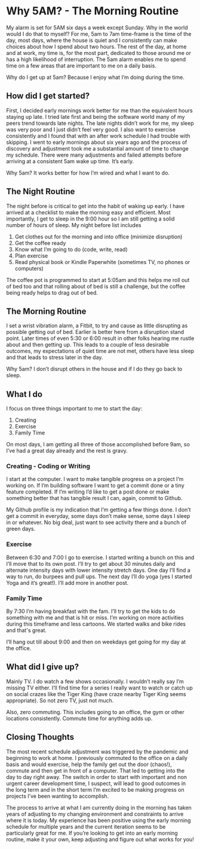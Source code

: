 # Why 5AM? - The Morning Routine

My alarm is set for 5AM six days a week except Sunday. Why in the world would I do that to myself? For me, 5am to 7am time-frame is the time of the day, most days, where the house is quiet and I consistently can make choices about how I spend about two hours. The rest of the day, at home and at work, my time is, for the most part, dedicated to those around me or has a high likelihood of interruption. The 5am alarm enables me to spend time on a few areas that are important to me on a daily basis.

Why do I get up at 5am?  Because I enjoy what I’m doing during the time.

## How did I get started?
First, I decided early mornings work better for me than the equivalent hours staying up late. I tried late first and being the software world many of my peers trend towards late nights. The late nights didn’t work for me, my sleep was very poor and I just didn’t feel very good. I also want to exercise consistently and I found that with an after work schedule I had trouble with skipping. I went to early mornings about six years ago and the process of discovery and adjustment took me a substantial amount of time to change my schedule. There were many adjustments and failed attempts before arriving at a consistent 5am wake up time. It’s early.

Why 5am? It works better for how I’m wired and what I want to do.

## The Night Routine
The night before is critical to get into the habit of waking up early. I have arrived at a checklist to make the morning easy and efficient. Most importantly, I get to sleep in the 9:00 hour so I am still getting a solid number of hours of sleep. My night before list includes
1. Get clothes out for the morning and into office (minimize disruption)
1. Get the coffee ready
1. Know what I’m going to do (code, write, read)
1. Plan exercise
1. Read physical book or Kindle Paperwhite (sometimes TV, no phones or computers)

The coffee pot is programmed to start at 5:05am and this helps me roll out of bed too and that rolling about of bed is still a challenge, but the coffee being ready helps to drag out of bed.


## The Morning Routine
I set a wrist vibration alarm, a Fitbit, to try and cause as little disrupting as possible getting out of bed. Earlier is better here from a disruption stand point. Later times of even 5:30 or 6:00 result in other folks hearing me rustle about and then getting up. This leads to a couple of less desirable outcomes, my expectations of quiet time are not met, others have less sleep and that leads to stress later in the day.

Why 5am? I don’t disrupt others in the house and if I do they go back to sleep.

## What I do
I focus on three things important to me to start the day:
1. Creating
1. Exercise
1. Family Time

On most days, I am getting all three of those accomplished before 9am, so I’ve had a great day already and the rest is gravy.

### Creating - Coding or Writing
I start at the computer. I want to make tangible progress on a project I’m working on. If I’m building software I want to get a commit done or a tiny feature completed. If I’m writing I’d like to get a post done or make something better that has tangible result I can, again, commit to Github.

My Github profile is my indication that I’m getting a few things done. I don’t get a commit in everyday, some days don’t make sense, some days I sleep in or whatever. No big deal, just want to see activity there and a bunch of green days.
### Exercise
Between 6:30 and 7:00 I go to exercise. I started writing a bunch on this and I’ll move that to its own post. I’ll try to get about 30 minutes daily and alternate intensity days with lower intensity stretch days. One day I’ll find a way to run, do burpees and pull ups. The next day I’ll do yoga (yes I started Yoga and it’s great!). I’ll add more in another post.

### Family Time
By 7:30 I’m having breakfast with the fam. I’ll try to get the kids to do something with me and that is hit or miss. I’m working on more activities during this timeframe and less cartoons. We started walks and bike rides and that's great.

I’ll hang out till about 9:00 and then on weekdays get going for my day at the office.

## What did I give up?
Mainly TV. I do watch a few shows occasionally. I wouldn’t really say I’m missing TV either. I’ll find time for a series I really want to watch or catch up on social crazes like the Tiger King (have craze nearby Tiger King seems appropriate). So not zero TV, just not much.

Also, zero commuting. This includes going to an office, the gym or other locations consistently. Commute time for anything adds up.

## Closing Thoughts
The most recent schedule adjustment was triggered by the pandemic and beginning to work at home. I previously commuted to the office on a daily basis and would exercise, help the family get out the door (chaos!), commute and then get in front of a computer. That led to getting into the day to day right away. The switch in order to start with important and non urgent career development time, I suspect, will lead to good outcomes in the long term and in the short term I’m excited to be making progress on projects I’ve been wanting to accomplish.

The process to arrive at what I am currently doing in the morning has taken years of adjusting to my changing environment and constraints to arrive where it is today. My experience has been positive using the early morning schedule for multiple years and the current iteration seems to be particularly great for me. If you’re looking to get into an early morning routine, make it your own, keep adjusting and figure out what works for you!
